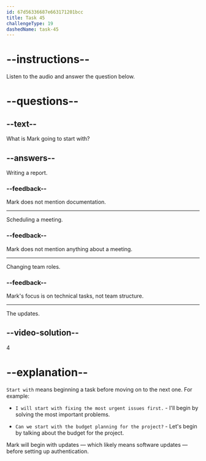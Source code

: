 ```yaml
---
id: 67d56336687e663171201bcc
title: Task 45
challengeType: 19
dashedName: task-45
---
```


<!-- (Audio) Mark: Sounds like a plan. I'll start with the updates and set up the authentication. Thanks for the guidance, Jessica. -->

# --instructions--

Listen to the audio and answer the question below.

# --questions--

## --text--

What is Mark going to start with?

## --answers--

Writing a report.

### --feedback--

Mark does not mention documentation.

---

Scheduling a meeting.

### --feedback--

Mark does not mention anything about a meeting.

---

Changing team roles.

### --feedback--

Mark's focus is on technical tasks, not team structure.

---

The updates.

## --video-solution--

4

# --explanation--

`Start with` means beginning a task before moving on to the next one. For example:

- `I will start with fixing the most urgent issues first.` - I'll begin by solving the most important problems.

- `Can we start with the budget planning for the project?` - Let's begin by talking about the budget for the project.

Mark will begin with updates — which likely means software updates — before setting up authentication.
